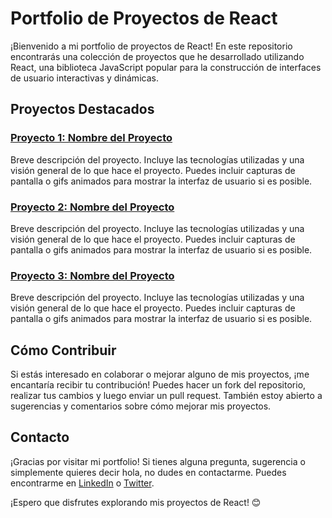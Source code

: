 # Portfolio de Proyectos de React

¡Bienvenido a mi portfolio de proyectos de React! En este repositorio encontrarás una colección de proyectos que he desarrollado utilizando React, una biblioteca JavaScript popular para la construcción de interfaces de usuario interactivas y dinámicas.

## Proyectos Destacados

### [Proyecto 1: Nombre del Proyecto](enlace_al_proyecto)
Breve descripción del proyecto. Incluye las tecnologías utilizadas y una visión general de lo que hace el proyecto. Puedes incluir capturas de pantalla o gifs animados para mostrar la interfaz de usuario si es posible.

### [Proyecto 2: Nombre del Proyecto](enlace_al_proyecto)
Breve descripción del proyecto. Incluye las tecnologías utilizadas y una visión general de lo que hace el proyecto. Puedes incluir capturas de pantalla o gifs animados para mostrar la interfaz de usuario si es posible.

### [Proyecto 3: Nombre del Proyecto](enlace_al_proyecto)
Breve descripción del proyecto. Incluye las tecnologías utilizadas y una visión general de lo que hace el proyecto. Puedes incluir capturas de pantalla o gifs animados para mostrar la interfaz de usuario si es posible.

## Cómo Contribuir

Si estás interesado en colaborar o mejorar alguno de mis proyectos, ¡me encantaría recibir tu contribución! Puedes hacer un fork del repositorio, realizar tus cambios y luego enviar un pull request. También estoy abierto a sugerencias y comentarios sobre cómo mejorar mis proyectos.

## Contacto

¡Gracias por visitar mi portfolio! Si tienes alguna pregunta, sugerencia o simplemente quieres decir hola, no dudes en contactarme. Puedes encontrarme en [LinkedIn](enlace_a_linkedin) o [Twitter](enlace_a_twitter).

¡Espero que disfrutes explorando mis proyectos de React! 😊

